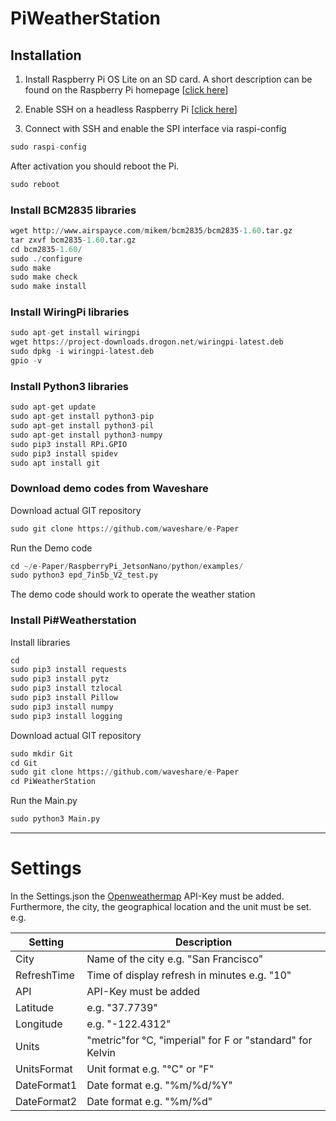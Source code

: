 # PiWeatherStation

## Installation 

1. Install Raspberry Pi OS Lite on an SD card. A short description can be found on the Raspberry Pi homepage [[click here](https://www.raspberrypi.org/software/ "Raspberry Pi OS")]

2. Enable SSH on a headless Raspberry Pi [[click here](https://www.raspberrypi.org/documentation/remote-access/ssh/ "click here")]

3. Connect with SSH and enable the SPI interface via raspi-config
```python
sudo raspi-config
```
After activation you should reboot the Pi.
```python
sudo reboot
```
### Install BCM2835 libraries
```python
wget http://www.airspayce.com/mikem/bcm2835/bcm2835-1.60.tar.gz
tar zxvf bcm2835-1.60.tar.gz 
cd bcm2835-1.60/
sudo ./configure
sudo make
sudo make check
sudo make install
```

### Install WiringPi libraries
```python
sudo apt-get install wiringpi
wget https://project-downloads.drogon.net/wiringpi-latest.deb
sudo dpkg -i wiringpi-latest.deb
gpio -v
```

### Install Python3 libraries
```python
sudo apt-get update
sudo apt-get install python3-pip
sudo apt-get install python3-pil
sudo apt-get install python3-numpy
sudo pip3 install RPi.GPIO
sudo pip3 install spidev
sudo apt install git 
```
### Download demo codes from Waveshare
Download actual GIT repository
```python
sudo git clone https://github.com/waveshare/e-Paper
```
Run the Demo code
```python
cd ~/e-Paper/RaspberryPi_JetsonNano/python/examples/
sudo python3 epd_7in5b_V2_test.py
```
The demo code should work to operate the weather station

### Install Pi#Weatherstation
Install libraries
```python
cd
sudo pip3 install requests
sudo pip3 install pytz
sudo pip3 install tzlocal
sudo pip3 install Pillow
sudo pip3 install numpy
sudo pip3 install logging

```
Download actual GIT repository
```python
sudo mkdir Git
cd Git
sudo git clone https://github.com/waveshare/e-Paper
cd PiWeatherStation
```
Run the Main.py
```python
sudo python3 Main.py
```
---
# Settings
In the Settings.json the [Openweathermap](https://openweathermap.org/appid "Openweathermap") API-Key must be added. Furthermore, the city, the geographical location and the unit must be set.
e.g.


|  Setting  | Description |
| ------------- | ------------- |
| City   | Name of the city e.g. "San Francisco"  |
| RefreshTime  | Time of display refresh in minutes e.g. "10"  |
|API| API-Key must be added|
|Latitude|e.g. "37.7739"|
|Longitude|e.g. "-122.4312"|
|Units|"metric"for °C, "imperial" for F or "standard" for Kelvin|
|UnitsFormat| Unit format e.g. "°C" or "F"|
|DateFormat1| Date format e.g. "%m/%d/%Y"|
|DateFormat2|Date format e.g. "%m/%d"|

